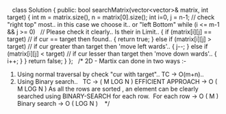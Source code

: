 ​
​
​
class Solution {
public:
bool searchMatrix(vector<vector<int>>& matrix, int target) {
int m = matrix.size(), n = matrix[0].size();
int  i=0, j = n-1;  // check "right top" most.. in this case we choose it.. or "left Bottom"
while (i <= m-1 && j >= 0)   // Please check it clearly.. Is their in Limit..
{
if (matrix[i][j] == target)  //  if cur == target then found..
{
return true;
}
else if (matrix[i][j] > target)  // if cur greater than target then 'move left wards'..
{
j--;
}
else if (matrix[i][j] < target) //  if cur lesser than target then 'move down wards'..
{
i++;
}
}
return false;
}
};
​
​
/*
2D - Martix can done in two ways :-
1) Using normal traversal by check "cur with target".. TC -> O(m+n)..
2) Using Binary search..    TC -> ( M LOG N )
EFFICIENT APPROACH -> O ( M LOG N )
As all the rows are sorted , an element can be clearly searched using BINARY-SEARCH for each row.
​
For each row -> O ( M )
Binary search -> O ( LOG N )
​
​
​
*/